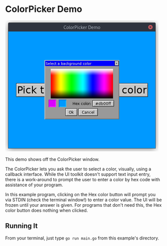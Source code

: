 # ColorPicker Demo

![Screenshot](screenshot.png)

This demo shows off the ColorPicker window.

The ColorPicker lets you ask the user to select a color, visually,
using a callback interface. While the UI toolkit doesn't support
text input entry, there is a work-around to prompt the user to enter
a color by hex code with assistance of your program.

In this example program, clicking on the Hex color button will prompt
you via STDIN (check the terminal window!) to enter a color value. The
UI will be frozen until your answer is given. For programs that don't
need this, the Hex color button does nothing when clicked.

## Running It

From your terminal, just type `go run main.go` from this
example's directory.
